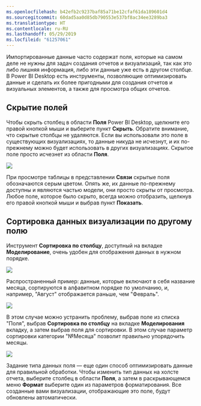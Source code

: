 ```yaml
---
ms.openlocfilehash: b42efb2c9237baf85a71be12cfaf61da189601d4
ms.sourcegitcommit: 60dad5aa0d85db790553e537bf8ac34ee3289ba3
ms.translationtype: HT
ms.contentlocale: ru-RU
ms.lasthandoff: 05/29/2019
ms.locfileid: "61257061"
---
```

Импортированные данные часто содержат поля, которые на самом деле не нужны для задач создания отчетов и визуализаций, так как это либо лишняя информация, либо эти данные уже есть в другом столбце. В Power BI Desktop есть инструменты, позволяющие оптимизировать данные и сделать их более пригодными для создания отчетов и визуальных элементов, а также для просмотра общих отчетов.

## <a name="hiding-fields"></a>Скрытие полей
Чтобы скрыть столбец в области **Поля** Power BI Desktop, щелкните его правой кнопкой мыши и выберите пункт **Скрыть**. Обратите внимание, что скрытые столбцы не удаляются. Если вы использовали это поле в существующих визуализациях, то данные никуда не исчезнут, и их по-прежнему можно будет использовать в других визуализациях. Скрытое поле просто исчезнет из области **Поля**.

![](media/2-4-optimize-data-models/2-4_1.png)

При просмотре таблицы в представлении **Связи** скрытые поля обозначаются серым цветом. Опять же, их данные по-прежнему доступны и являются частью модели, они просто скрыты от просмотра. Любое поле, которое было скрыто, всегда можно отобразить, щелкнув его правой кнопкой мыши и выбрав пункт **Показать**.

## <a name="sorting-visualization-data-by-another-field"></a>Сортировка данных визуализации по другому полю
Инструмент **Сортировка по столбцу**, доступный на вкладке **Моделирование**, очень удобен для отображения данных в нужном порядке.

![](media/2-4-optimize-data-models/2-4_2.png)

Распространенный пример: данные, которые включают в себя название месяца, сортируются в алфавитном порядке по умолчанию, и, например, "Август" отображается раньше, чем "Февраль".

![](media/2-4-optimize-data-models/2-4_3.png)

В этом случае можно устранить проблему, выбрав поле из списка "Поля", выбрав **Сортировка по столбцу** на вкладке **Моделирования** вкладку, а затем выбрав поля для сортировки. В этом случае параметр сортировки категории "№Месяца" позволит правильно упорядочить месяцы.

![](media/2-4-optimize-data-models/2-4_4.png)

Задание типа данных поля — еще один способ оптимизировать данные для правильной обработки. Чтобы изменить тип данных на холсте отчета, выберите столбец в области **Поля**, а затем в раскрывающемся меню **Формат** выберите один из параметров форматирования. Все созданные вами визуализации, отображающие это поле, будут обновлены автоматически.

